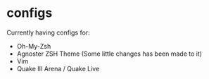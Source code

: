 configs
=======
Currently having configs for:

* Oh-My-Zsh
* Agnoster ZSH Theme (Some little changes has been made to it)
* Vim
* Quake III Arena / Quake Live
